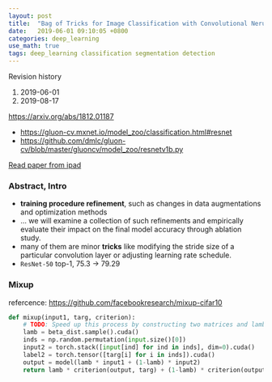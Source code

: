 ```yaml
---
layout: post
title:  "Bag of Tricks for Image Classification with Convolutional Nerual Networks"
date:   2019-06-01 09:10:05 +0800
categories: deep_learning
use_math: true
tags: deep_learning classification segmentation detection
---
```


Revision history
1. 2019-06-01
2. 2019-08-17

<a href="https://arxiv.org/abs/1705.07904" target="_blank">https://arxiv.org/abs/1812.01187</a>

* <a href="https://gluon-cv.mxnet.io/model_zoo/classification.html#resnet" target="_blank">https://gluon-cv.mxnet.io/model_zoo/classification.html#resnet</a>
* <a href="https://github.com/dmlc/gluon-cv/blob/master/gluoncv/model_zoo/resnetv1b.py" target="_blank">https://github.com/dmlc/gluon-cv/blob/master/gluoncv/model_zoo/resnetv1b.py</a>


<a href="https://drive.google.com/file/d/1cX_HJdGHAq7JLoFvsjCr2ZHYv-LNFttf/view" target="_blank">Read paper from ipad</a>


### Abstract, Intro
* __training procedure refinement__, such as changes in data augmentations and optimization methods
* ... we will examine a collection of such refinements and empirically evaluate their impact on the final model accuracy through ablation study.
* many of them are minor __tricks__ like modifying the stride size of a particular convolution layer or adjusting learning rate schedule.
* `ResNet-50` top-1, 75.3 -> 79.29


### Mixup
refercence: https://github.com/facebookresearch/mixup-cifar10

```python
def mixup(input1, targ, criterion):
	# TODO: Speed up this process by constructing two matrices and lambda column
	lamb = beta_dist.sample().cuda()
	inds = np.random.permutation(input.size()[0])
	input2 = torch.stack([input[ind] for ind in inds], dim=0).cuda()
	label2 = torch.tensor([targ[i] for i in inds]).cuda()
	output = model(lamb * input1 + (1-lamb) * input2)
	return lamb * criterion(output, targ) + (1-lamb) * criterion(output, label2)
```
